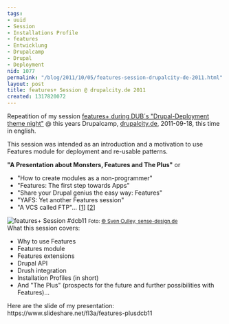 ```yaml
---
tags:
- uuid
- Session
- Installations Profile
- features
- Entwicklung
- Drupalcamp
- Drupal
- Deployment
nid: 1077
permalink: "/blog/2011/10/05/features-session-drupalcity-de-2011.html"
layout: post
title: features+ Session @ drupalcity.de 2011
created: 1317820072
---
```

Repeatition of my session <a href="/blog/2011/07/08/dub-themenabend-deployment-features.html">features+ during DUB´s "Drupal-Deployment theme night"</a> @ this years Drupalcamp, <a href="http://drupalcity.de/session/features">drupalcity.de</a>, 2011-09-18, this time in english.
<p>This session was intended as an introduction and a motivation to use Features
module for deployment and re-usable patterns.</p>

<strong>"A Presentation about Monsters, Features and The Plus"</strong>
or

<ul>
 <li>"How to create modules as a non-programmer"</li>
 <li>"Features: The first step towards Apps"</li>
 <li>"Share your Drupal genius the easy way: Features"</li>
 <li>"YAFS: Yet another Features session"</li>
 <li>"A VCS called FTP"... [<a href="http://twitter.com/#!/cstottmeister/status/115366308543070208">1</a>] [<a href="http://twitter.com/#!/_mickor/status/115367328358727680">2</a>]</li>
</ul>
<img src="/assets/imgs/2011-drupalcity-berlin-fl3a-features-plus-presentation." alt="features+ Session #dcb11" />
<small>Foto: <a href="http://www.sense-design.de">&copy; Sven Culley,  sense-design.de</a></small>
<!--break-->
<br />
What this session covers:
<ul>
 <li>Why to use Features</li>
 <li>Features module</li>
 <li>Features extensions</li>
 <li>Drupal API</li>
 <li>Drush integration</li>
 <li>Installation Profiles (in short)</li>
 <li>And "The Plus" (prospects for the future and further possibilities with Features)...</li>
</ul>
<p>Here are the slide of my presentation: https://www.slideshare.net/fl3a/features-plusdcb11</p>
